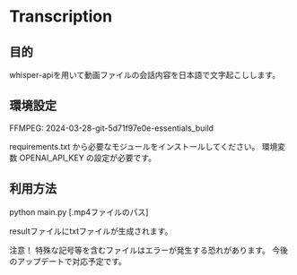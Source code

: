 # Transcription

## 目的
whisper-apiを用いて動画ファイルの会話内容を日本語で文字起こしします。

## 環境設定
FFMPEG: 2024-03-28-git-5d71f97e0e-essentials_build

requirements.txt から必要なモジュールをインストールしてください。
環境変数 OPENAI_API_KEY の設定が必要です。

## 利用方法
python main.py [.mp4ファイルのパス]

resultファイルにtxtファイルが生成されます。

注意！ 特殊な記号等を含むファイルはエラーが発生する恐れがあります。
今後のアップデートで対応予定です。
